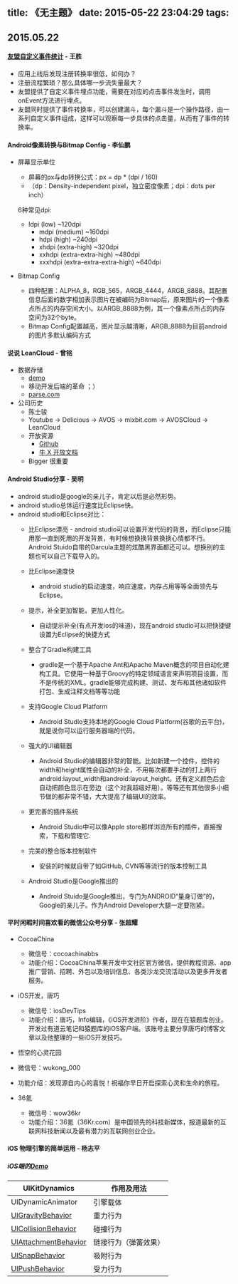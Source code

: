 title: 《无主题》
date: 2015-05-22 23:04:29
tags:
---

## 2015.05.22
#### [友盟自定义事件统计](http://dev.umeng.com/analytics/android-doc/integration#3_1) - 王胜
- 应用上线后发现注册转换率很低，如何办？
- 注册流程繁琐？那么具体哪一步流失量最大？
- 友盟提供了自定义事件埋点功能，需要在对应的点击事件发生时，调用onEvent方法进行埋点。
- 友盟同时提供了事件转换率，可以创建漏斗，每个漏斗是一个操作路径，由一系列自定义事件组成，这样可以观察每一步具体的点击量，从而有了事件的转换率。

#### Android像素转换与Bitmap Config - 李仙鹏
- 屏幕显示单位
  - 屏幕的px与dp转换公式：px = dp * (dpi / 160)
  - （dp：Density-independent pixel，独立密度像素；dpi：dots per inch）

  6种常见dpi:
	* ldpi (low) ~120dpi
        * mdpi (medium) ~160dpi
        * hdpi (high) ~240dpi
        * xhdpi (extra-high) ~320dpi
        * xxhdpi (extra-extra-high) ~480dpi
        * xxxhdpi (extra-extra-extra-high) ~640dpi

- Bitmap Config
  - 四种配置：ALPHA_8，RGB_565，ARGB_4444，ARGB_8888。其配置信息后面的数字相加表示图片在被编码为Bitmap后，原来图片的一个像素点所占的内存空间大小。以ARGB_8888为例，其一个像素点所占的内存空间为32个byte。
  - Bitmap Config配置越高，图片显示越清晰，ARGB_8888为目前android的图片多默认编码方式

#### 说说 LeanCloud - 曾铭
- 数据存储
  - [demo](https://leancloud.cn/docs/start.html)
  - 移动开发后端的革命 ；）
  - [parse.com](https://parse.com/)
- 公司历史
  - 陈士骏
  - Youtube -> Delicious -> AVOS -> mixbit.com -> AVOSCloud -> LeanCloud
  - 开放资源
    - [Github](https://github.com/leancloud)
    - [牛 X 开放文档](http://open.leancloud.cn/)
  - Bigger 很重要



####  Android Studio分享 - 吴明
- android studio是google的亲儿子，肯定以后是必然形势。
- android studio总体运行速度比Eclipse快。
- android studio和Eclipse对比：
   - 比Eclipse漂亮
         - android studio可以设置开发代码的背景，而Eclipse只能用那一直到死用的开发背景，有时候想换换背景换换心情都不行。Android Stuido自带的Darcula主题的炫酷黑界面都还可以。想换别的主题也可以自己下载导入的。

    - 比Eclipse速度快
        - android studio的启动速度，响应速度，内存占用等等全面领先与Eclipse。

    - 提示，补全更加智能，更加人性化。
        - 自动提示补全(有点开发ios的味道)，现在android studio可以把快捷键设置为Eclipse的快捷方式

    - 整合了Gradle构建工具
         - gradle是一个基于Apache Ant和Apache Maven概念的项目自动化建构工具。它使用一种基于Groovy的特定领域语言来声明项目设置，而不是传统的XML。gradle能够完成构建、测试、发布和其他诸如软件打包、生成注释文档等等功能

    - 支持Google Cloud Platform
         - Android Studio支持本地的Google Cloud Platform(谷歌的云平台)，就是说你可以运行服务器端的代码。

    - 强大的UI编辑器
         - Android Studio的编辑器非常的智能。比如新建一个控件，控件的width和height属性会自动的补全，不用每次都要手动的打上两行 android:layout_width和android:layout_height。还有定义颜色后会自动把颜色显示在旁边（这个对我超级好用）。等等还有其他很多小细节做的都非常不错，大大提高了编辑UI的效率。

    - 更完善的插件系统
        - Android Studio中可以像Apple store那样浏览所有的插件，直接搜索，下载和管理它.

    - 完美的整合版本控制软件
        - 安装的时候就自带了如GitHub, CVN等等流行的版本控制工具

    - Android Studio是Google推出的
       -  Android Stuido是Google推出，专门为ANDROID“量身订做”的，Google的亲儿子。作为Android Developer大腿一定要抱紧。

#### 平时闲暇时间喜欢看的微信公众号分享 - 张超耀
- CocoaChina
	- 微信号：cocoachinabbs
	- 功能介绍：CocoaChina苹果开发中文社区官方微信，提供教程资源、app推广营销、招聘、外包以及培训信息、各类沙龙交流活动以及更多开发者服务。

- iOS开发，唐巧
	- 微信号：iosDevTips
	- 功能介绍：唐巧，Info编辑，《iOS开发进阶》作者，现在在猿题库创业。开发过有道云笔记和猿题库的iOS客户端。该账号主要分享唐巧的博客文章以及他整理的一些iOS开发技巧。

- 悟空的心灵花园
 - 微信号：wukong_000
 - 功能介绍：发现源自内心的喜悦！祝福你早日开启探索心灵和生命的旅程。

- 36氪
  - 微信号：wow36kr
  - 功能介绍：36氪（36Kr.com）是中国领先的科技新媒体，报道最新的互联网科技新闻以及最有潜力的互联网创业企业。

#### iOS 物理引擎的简单运用 - 杨志平
##### iOS端的[Demo](https://github.com/ZhipingYang/UIKitDynamics)

UIKitDynamics | 作用及用法
----- | -----
UIDynamicAnimator | 引擎载体
[UIGravityBehavior](https://github.com/ZhipingYang/UIKitDynamics/blob/master/DynamicsDemo/GravityViewController.m) | 重力行为
[UICollisionBehavior](https://github.com/ZhipingYang/UIKitDynamics/blob/master/DynamicsDemo/CollosionViewController.m) | 碰撞行为
[UIAttachmentBehavior](https://github.com/ZhipingYang/UIKitDynamics/blob/master/DynamicsDemo/AttachmentViewController.m) | 链接行为（弹簧效果）
[UISnapBehavior](https://github.com/ZhipingYang/UIKitDynamics/blob/master/DynamicsDemo/SnapViewController.m) | 吸附行为
[UIPushBehavior](https://github.com/ZhipingYang/UIKitDynamics/blob/master/DynamicsDemo/PushViewController.m) | 受力行为

